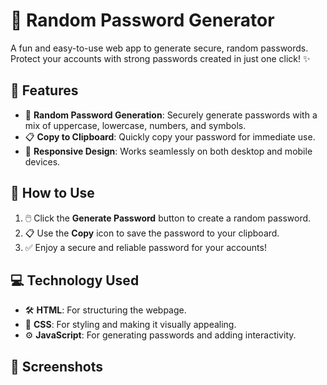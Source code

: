 # 🔐 Random Password Generator

A fun and easy-to-use web app to generate secure, random passwords. Protect your accounts with strong passwords created in just one click! ✨

## 🌟 Features
- 🔑 **Random Password Generation**: Securely generate passwords with a mix of uppercase, lowercase, numbers, and symbols.
- 📋 **Copy to Clipboard**: Quickly copy your password for immediate use.
- 📱 **Responsive Design**: Works seamlessly on both desktop and mobile devices.

## 🚀 How to Use
1. 🖱️ Click the **Generate Password** button to create a random password.
2. 📋 Use the **Copy** icon to save the password to your clipboard.
3. ✅ Enjoy a secure and reliable password for your accounts!

## 💻 Technology Used
- 🛠️ **HTML**: For structuring the webpage.
- 🎨 **CSS**: For styling and making it visually appealing.
- ⚙️ **JavaScript**: For generating passwords and adding interactivity.


## 📸 Screenshots



